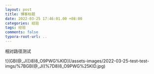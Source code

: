 ```yaml
---
layout: post
title: 博客标题
date: 2022-03-25 17:46:01.00 +08:00
categories: 经验
tags: 经验
comments: false 
typora-root-url: ..
---
```


相对路径测试

![{GB(@_J((}8)8_O9PWG%KID](/assets-images/2022-03-25-test-test-imgs/%7BGB(@_J((%7D8)8_O9PWG%25KID.jpg)